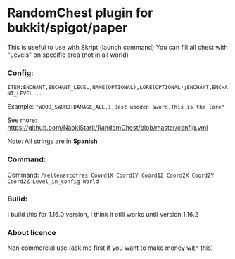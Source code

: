 # RandomChest plugin for bukkit/spigot/paper

This is useful to use with Skript (launch command)
You can fill all chest with "Levels" on specific area (not in all world)

### Config:

`ITEM:ENCHANT,ENCHANT_LEVEL,NAME(OPTIONAL),LORE(OPTIONAL);ENCHANT,ENCHANT_LEVEL...`

Example: `"WOOD_SWORD:DAMAGE_ALL,1,Best wooden sword,This is the lore"`

See more: https://github.com/NaokiStark/RandomChest/blob/master/config.yml

Note: All strings are in **Spanish**

### Command: 

Command: `/rellenarcofres Coord1X Coord1Y Coord1Z Coord2X Coord2Y Coord2Z Level_in_config World`

### Build:

I build this for 1.16.0 version, I think it still works until version 1.16.2

### About licence

Non commercial use (ask me first if you want to make money with this)
